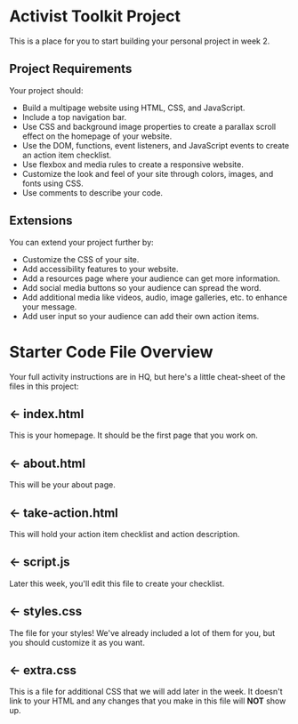 # Activist Toolkit Project

This is a place for you to start building your personal project in week 2.

## Project Requirements
Your project should:
- Build a multipage website using HTML, CSS, and JavaScript.
- Include a top navigation bar.
- Use CSS and background image properties to create a parallax scroll effect on the homepage of your website.
- Use the DOM, functions, event listeners, and JavaScript events to create an action item checklist.
- Use flexbox and media rules to create a responsive website.
- Customize the look and feel of your site through colors, images, and  fonts using CSS. 
- Use comments to describe your code.



## Extensions
You can extend your project further by:
- Customize the CSS of your site. 
- Add accessibility features to your website. 
- Add a resources page where your audience can get more information. 
- Add social media buttons so your audience can spread the word. 
- Add additional media like videos, audio, image galleries, etc. to enhance your message.
- Add user input so your audience can add their own action items. 


# Starter Code File Overview
Your full activity instructions are in HQ, but here's a little cheat-sheet of the files in this project:

## ← index.html
This is your homepage. It should be the first page that you work on.

## ← about.html
This will be your about page. 

## ← take-action.html
This will hold your action item checklist and action description.

## ← script.js
Later this week, you'll edit this file to create your checklist.

## ← styles.css
The file for your styles! We've already included a lot of them for you, but you should customize it as you want. 

## ← extra.css
This is a file for additional CSS that we will add later in the week. It doesn't link to your HTML and any changes that you make in this file will **NOT** show up.